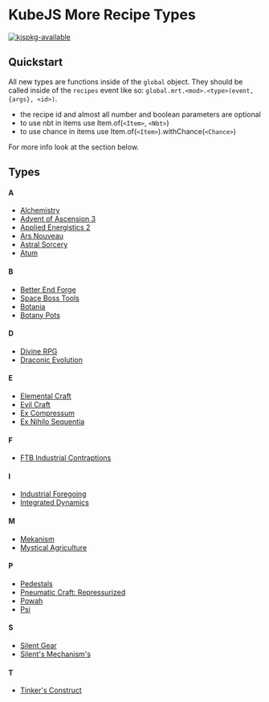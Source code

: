 
# KubeJS More Recipe Types

[![kjspkg-available](https://github-production-user-asset-6210df.s3.amazonaws.com/79367505/250114674-fb848719-d52e-471b-a6cf-2c0ea6729f1c.svg)](https://kjspkglookup.modernmodpacks.site/#more-recipe-types)

## Quickstart

All new types are functions inside of the `global` object. They should be called inside of the `recipes` event like so: `global.mrt.<mod>.<type>(event, {args}, <id>)`. 

- the recipe id and almost all number and boolean parameters are optional
- to use nbt in items use Item.of(`<Item>`, `<Nbt>`)
- to use chance in items use Item.of(`<Item>`).withChance(`<Chance>`)

For more info look at the section below.

## Types

#### A

- [Alchemistry](https://github.com/gcatkjspkgs/kubejs-more-recipe-types/blob/main/docs/alchemistry.md)
- [Advent of Ascension 3](https://github.com/gcatkjspkgs/kubejs-more-recipe-types/blob/main/docs/aoa3.md)
- [Applied Energistics 2](https://github.com/gcatkjspkgs/kubejs-more-recipe-types/blob/main/docs/appliedenergistics2.md)
- [Ars Nouveau](https://github.com/gcatkjspkgs/kubejs-more-recipe-types/blob/main/docs/ars_nouveau.md)
- [Astral Sorcery](https://github.com/gcatkjspkgs/kubejs-more-recipe-types/blob/main/docs/astralsorcery.md)
- [Atum](https://github.com/gcatkjspkgs/kubejs-more-recipe-types/blob/main/docs/atum.md)

#### B


- [Better End Forge](https://github.com/gcatkjspkgs/kubejs-more-recipe-types/blob/main/docs/betterendforge.md)
- [Space Boss Tools](https://github.com/gcatkjspkgs/kubejs-more-recipe-types/blob/main/docs/boss_tools.md)
- [Botania](https://github.com/gcatkjspkgs/kubejs-more-recipe-types/blob/main/docs/botania.md)
- [Botany Pots](https://github.com/gcatkjspkgs/kubejs-more-recipe-types/blob/main/docs/botanypots.md)

#### D

- [Divine RPG](https://github.com/gcatkjspkgs/kubejs-more-recipe-types/blob/main/docs/divinerpg.md)
- [Draconic Evolution](https://github.com/gcatkjspkgs/kubejs-more-recipe-types/blob/main/docs/draconicevolution.md)

#### E

- [Elemental Craft](https://github.com/gcatkjspkgs/kubejs-more-recipe-types/blob/main/docs/elementalcraft.md)
- [Evil Craft](https://github.com/gcatkjspkgs/kubejs-more-recipe-types/blob/main/docs/evilcraft.md)
- [Ex Compressum](https://github.com/gcatkjspkgs/kubejs-more-recipe-types/blob/main/docs/excompressum.md)
- [Ex Nihilo Sequentia](https://github.com/gcatkjspkgs/kubejs-more-recipe-types/blob/main/docs/exnihilosequentia.md)

#### F

- [FTB Industrial Contraptions](https://github.com/gcatkjspkgs/kubejs-more-recipe-types/blob/main/docs/ftbic.md)

#### I

- [Industrial Foregoing](https://github.com/gcatkjspkgs/kubejs-more-recipe-types/blob/main/docs/industrialforegoing.md)
- [Integrated Dynamics](https://github.com/gcatkjspkgs/kubejs-more-recipe-types/blob/main/docs/integrateddynamics.md)

#### M

- [Mekanism](https://github.com/gcatkjspkgs/kubejs-more-recipe-types/blob/main/docs/mekanism.md)
- [Mystical Agriculture](https://github.com/gcatkjspkgs/kubejs-more-recipe-types/blob/main/docs/mysticalagriculture.md)

#### P

- [Pedestals](https://github.com/gcatkjspkgs/kubejs-more-recipe-types/blob/main/docs/pedestals.md)
- [Pneumatic Craft: Repressurized](https://github.com/gcatkjspkgs/kubejs-more-recipe-types/blob/main/docs/pneumaticcraft.md)
- [Powah](https://github.com/gcatkjspkgs/kubejs-more-recipe-types/blob/main/docs/powah.md)
- [Psi](https://github.com/gcatkjspkgs/kubejs-more-recipe-types/blob/main/docs/psi.md)

#### S

- [Silent Gear](https://github.com/gcatkjspkgs/kubejs-more-recipe-types/blob/main/docs/silentgear.md)
- [Silent's Mechanism's](https://github.com/gcatkjspkgs/kubejs-more-recipe-types/blob/main/docs/silents_mechanisms.md)

#### T

- [Tinker's Construct](https://github.com/gcatkjspkgs/kubejs-more-recipe-types/blob/main/docs/tconstruct.md)